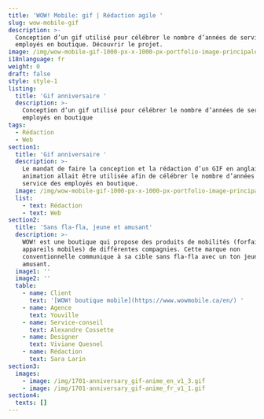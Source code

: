 ```yaml
---
title: 'WOW! Mobile: gif | Rédaction agile '
slug: wow-mobile-gif
description: >-
  Conception d’un gif utilisé pour célébrer le nombre d’années de service des
  employés en boutique. Découvrir le projet.
image: /img/wow-mobile-gif-1000-px-x-1000-px-portfolio-image-principale-1.png
i18nlanguage: fr
weight: 0
draft: false
style: style-1
listing:
  title: 'Gif anniversaire '
  description: >-
    Conception d’un gif utilisé pour célébrer le nombre d’années de service des
    employés en boutique
tags:
  - Rédaction
  - Web
section1:
  title: 'Gif anniversaire '
  description: >-
    Le mandat de faire la conception et la rédaction d’un GIF en anglais. Cette
    animation allait être utilisée afin de célébrer le nombre d’années de
    service des employés en boutique. 
  image: /img/wow-mobile-gif-1000-px-x-1000-px-portfolio-image-principale-1.png
  list:
    - text: Rédaction
    - text: Web
section2:
  title: 'Sans fla-fla, jeune et amusant'
  description: >-
    WOW! est une boutique qui propose des produits de mobilités (forfaits et
    appareils mobiles) de différentes compagnies. Cette marque non
    conventionnelle communique à sa cible sans fla-fla avec un ton jeune et
    amusant.
  image1: ''
  image2: ''
  table:
    - name: Client
      text: '[WOW! boutique mobile](https://www.wowmobile.ca/en/) '
    - name: Agence
      text: Youville
    - name: Service-conseil
      text: Alexandre Cossette
    - name: Designer
      text: Viviane Quesnel
    - name: Rédaction
      text: Sara Larin
section3:
  images:
    - image: /img/1701-anniversary_gif-anime_en_v1_3.gif
    - image: /img/1701-anniversary_gif-anime_fr_v1_1.gif
section4:
  texts: []
---
```


